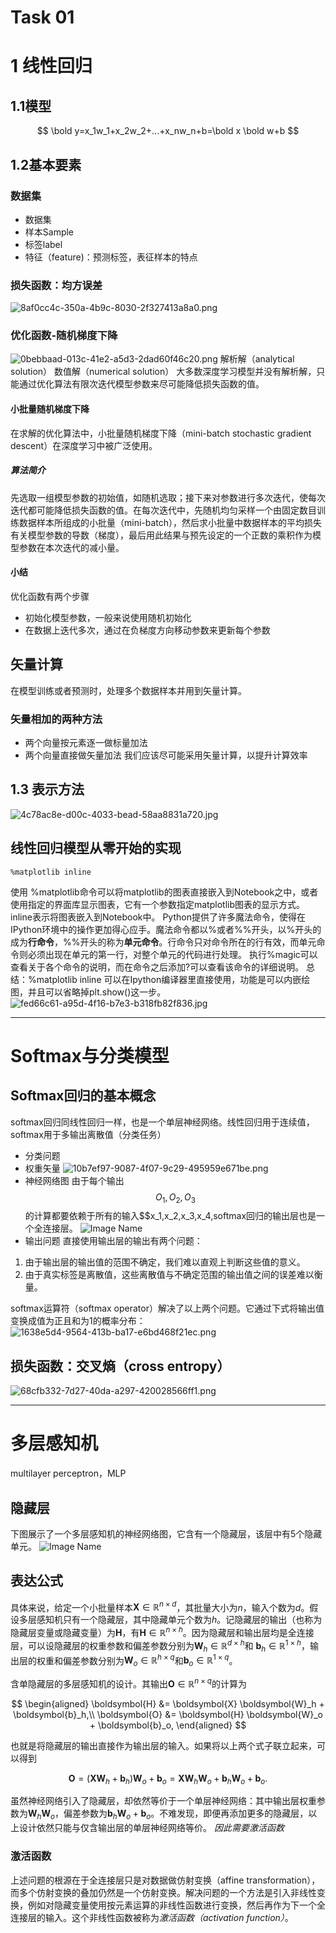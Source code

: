 # Task 01 
# 1 线性回归
## 1.1模型


$$ 
\bold y=x_1w_1+x_2w_2+...+x_nw_n+b=\bold x \bold w+b
$$ 


## 1.2基本要素
### 数据集
- 数据集
- 样本Sample
- 标签label
- 特征（feature)：预测标签，表征样本的特点
### 损失函数：均方误差
![8af0cc4c-350a-4b9c-8030-2f327413a8a0.png](Task01_files/8af0cc4c-350a-4b9c-8030-2f327413a8a0.png)
### 优化函数-随机梯度下降
![0bebbaad-013c-41e2-a5d3-2dad60f46c20.png](Task01_files/0bebbaad-013c-41e2-a5d3-2dad60f46c20.png)
解析解（analytical solution）
数值解（numerical solution）
大多数深度学习模型并没有解析解，只能通过优化算法有限次迭代模型参数来尽可能降低损失函数的值。
#### 小批量随机梯度下降
在求解的优化算法中，小批量随机梯度下降（mini-batch stochastic gradient descent）在深度学习中被广泛使用。
##### 算法简介
先选取一组模型参数的初始值，如随机选取；接下来对参数进行多次迭代，使每次迭代都可能降低损失函数的值。在每次迭代中，先随机均匀采样一个由固定数目训练数据样本所组成的小批量（mini-batch），然后求小批量中数据样本的平均损失有关模型参数的导数（梯度），最后用此结果与预先设定的一个正数的乘积作为模型参数在本次迭代的减小量。
#### 小结
优化函数有两个步骤
- 初始化模型参数，一般来说使用随机初始化
- 在数据上迭代多次，通过在负梯度方向移动参数来更新每个参数
## 矢量计算
在模型训练或者预测时，处理多个数据样本并用到矢量计算。
### 矢量相加的两种方法
- 两个向量按元素逐一做标量加法
- 两个向量直接做矢量加法
我们应该尽可能采用矢量计算，以提升计算效率
## 1.3 表示方法
![4c78ac8e-d00c-4033-bead-58aa8831a720.jpg](Task01_files/4c78ac8e-d00c-4033-bead-58aa8831a720.jpg)

## 线性回归模型从零开始的实现
```
%matplotlib inline
```
使用 %matplotlib命令可以将matplotlib的图表直接嵌入到Notebook之中，或者使用指定的界面库显示图表，它有一个参数指定matplotlib图表的显示方式。inline表示将图表嵌入到Notebook中。
Python提供了许多魔法命令，使得在IPython环境中的操作更加得心应手。魔法命令都以%或者%%开头，以%开头的成为**行命令**，%%开头的称为**单元命令**。行命令只对命令所在的行有效，而单元命令则必须出现在单元的第一行，对整个单元的代码进行处理。
执行%magic可以查看关于各个命令的说明，而在命令之后添加?可以查看该命令的详细说明。
总结：%matplotlib inline 可以在Ipython编译器里直接使用，功能是可以内嵌绘图，并且可以省略掉plt.show()这一步。
![fed66c61-a95d-4f16-b7e3-b318fb82f836.jpg](Task01_files/fed66c61-a95d-4f16-b7e3-b318fb82f836.jpg)


***
# Softmax与分类模型
## Softmax回归的基本概念
softmax回归同线性回归一样，也是一个单层神经网络。线性回归用于连续值，softmax用于多输出离散值（分类任务）
- 分类问题
- 权重矢量
![10b7ef97-9087-4f07-9c29-495959e671be.png](Task01_files/10b7ef97-9087-4f07-9c29-495959e671be.png)
- 神经网络图
由于每个输出$$O_1,O_2,O_3$$的计算都要依赖于所有的输入$$x_1,x_2,x_3,x_4,softmax回归的输出层也是一个全连接层。
![Image Name](Task01_files/0.2787542773672565.png)
- 输出问题
直接使用输出层的输出有两个问题：
1. 由于输出层的输出值的范围不确定，我们难以直观上判断这些值的意义。
2. 由于真实标签是离散值，这些离散值与不确定范围的输出值之间的误差难以衡量。

softmax运算符（softmax operator）解决了以上两个问题。它通过下式将输出值变换成值为正且和为1的概率分布：
![1638e5d4-9564-413b-ba17-e6bd468f21ec.png](Task01_files/1638e5d4-9564-413b-ba17-e6bd468f21ec.png)
## 损失函数：交叉熵（cross entropy）
![68cfb332-7d27-40da-a297-420028566ff1.png](Task01_files/68cfb332-7d27-40da-a297-420028566ff1.png)

***

# 多层感知机
multilayer perceptron，MLP
## 隐藏层
下图展示了一个多层感知机的神经网络图，它含有一个隐藏层，该层中有5个隐藏单元。
![Image Name](Task01_files/0.33619789703032804.png)
## 表达公式
具体来说，给定一个小批量样本$\boldsymbol{X} \in \mathbb{R}^{n \times d}$，其批量大小为$n$，输入个数为$d$。假设多层感知机只有一个隐藏层，其中隐藏单元个数为$h$。记隐藏层的输出（也称为隐藏层变量或隐藏变量）为$\boldsymbol{H}$，有$\boldsymbol{H} \in \mathbb{R}^{n \times h}$。因为隐藏层和输出层均是全连接层，可以设隐藏层的权重参数和偏差参数分别为$\boldsymbol{W}_h \in \mathbb{R}^{d \times h}$和 $\boldsymbol{b}_h \in \mathbb{R}^{1 \times h}$，输出层的权重和偏差参数分别为$\boldsymbol{W}_o \in \mathbb{R}^{h \times q}$和$\boldsymbol{b}_o \in \mathbb{R}^{1 \times q}$。

含单隐藏层的多层感知机的设计。其输出$\boldsymbol{O} \in \mathbb{R}^{n \times q}$的计算为


$$
 \begin{aligned} \boldsymbol{H} &= \boldsymbol{X} \boldsymbol{W}_h + \boldsymbol{b}_h,\\ \boldsymbol{O} &= \boldsymbol{H} \boldsymbol{W}_o + \boldsymbol{b}_o, \end{aligned}
$$


也就是将隐藏层的输出直接作为输出层的输入。如果将以上两个式子联立起来，可以得到


$$
 \boldsymbol{O} = (\boldsymbol{X} \boldsymbol{W}_h + \boldsymbol{b}_h)\boldsymbol{W}_o + \boldsymbol{b}_o = \boldsymbol{X} \boldsymbol{W}_h\boldsymbol{W}_o + \boldsymbol{b}_h \boldsymbol{W}_o + \boldsymbol{b}_o. 
$$


虽然神经网络引入了隐藏层，却依然等价于一个单层神经网络：其中输出层权重参数为$\boldsymbol{W}_h\boldsymbol{W}_o$，偏差参数为$\boldsymbol{b}_h \boldsymbol{W}_o + \boldsymbol{b}_o$。不难发现，即便再添加更多的隐藏层，以上设计依然只能与仅含输出层的单层神经网络等价。
*因此需要激活函数*
### 激活函数
上述问题的根源在于全连接层只是对数据做仿射变换（affine transformation），而多个仿射变换的叠加仍然是一个仿射变换。解决问题的一个方法是引入非线性变换，例如对隐藏变量使用按元素运算的非线性函数进行变换，然后再作为下一个全连接层的输入。这个非线性函数被称为*激活函数（activation function）*。



